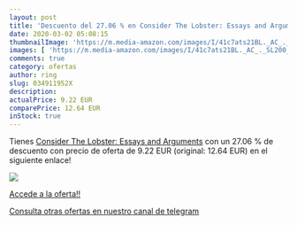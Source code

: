 ```yaml
---
layout: post
title: 'Descuento del 27.06 % en Consider The Lobster: Essays and Argumen'
date: 2020-03-02 05:08:15
thumbnailImage: 'https://m.media-amazon.com/images/I/41c7ats21BL._AC_._SL200_.jpg'
images: [ 'https://m.media-amazon.com/images/I/41c7ats21BL._AC_._SL200_.jpg' ]
comments: true
category: ofertas
author: ring
slug: 034911952X
description:
actualPrice: 9.22 EUR
comparePrice: 12.64 EUR
inStock: true
---
```


Tienes [Consider The Lobster: Essays and Arguments](https://www.amazon.com/dp/034911952X/?tag=redken08-20) con un 27.06 % de descuento con precio de oferta de 9.22 EUR (original: 12.64 EUR) en el siguiente enlace!

[![](https://m.media-amazon.com/images/I/41c7ats21BL._AC_._SL200_.jpg)](https://www.amazon.com/dp/034911952X/?tag=redken08-20)

[Accede a la oferta!!](https://www.amazon.com/dp/034911952X/?tag=redken08-20)

[Consulta otras ofertas en nuestro canal de telegram](https://t.me/s/ofertas25)
